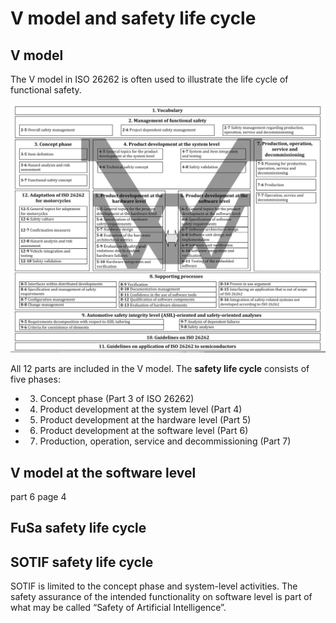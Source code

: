 # V model and safety life cycle

## V model

The V model in ISO 26262 is often used to illustrate the life cycle of functional safety.

![Figure 1 &#x2014; Overview of the ISO 26262 series of standards](.gitbook/assets/v_model.jpg)

All 12 parts are included in the V model. The **safety life cycle** consists of five phases:

* 3. Concept phase \(Part 3 of ISO 26262\)
* 4. Product development at the system level \(Part 4\)
* 5. Product development at the hardware level \(Part 5\)
* 6. Product development at the software level \(Part 6\)
* 7. Production, operation, service and decommissioning \(Part 7\)

## V model at the software level

part 6 page 4

## FuSa safety life cycle



## SOTIF safety life cycle

SOTIF is limited to the concept phase and system-level activities. The safety assurance of the intended functionality on software level is part of what may be called “Safety of Artificial Intelligence”. 

